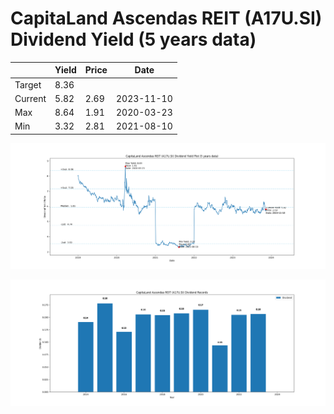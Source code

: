 # CapitaLand Ascendas REIT (A17U.SI) Dividend Yield (5 years data)

|     | Yield   | Price | Date       |
|-----|---------|-------|------------|
| Target | 8.36 |  |  |
| Current | 5.82 | 2.69  | 2023-11-10 |
| Max | 8.64 | 1.91  | 2020-03-23 |
| Min | 3.32 | 2.81  | 2021-08-10 |

![Plot of Dividend Yield for CapitaLand Ascendas REIT (A17U.SI)](A17U_div_5.png)

![Plot of Annual Dividend Per Unit for CapitaLand Ascendas REIT (A17U.SI)](A17U_yearly_dpu.png)
